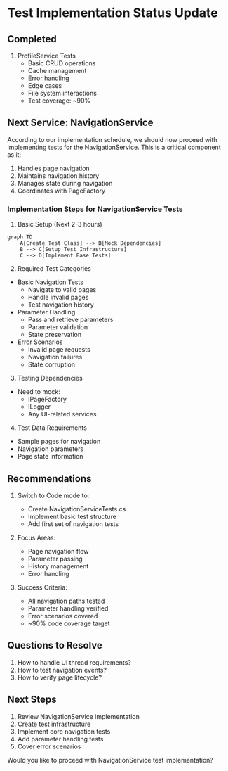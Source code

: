 # Test Implementation Status Update

## Completed
1. ProfileService Tests
   - Basic CRUD operations
   - Cache management
   - Error handling
   - Edge cases
   - File system interactions
   - Test coverage: ~90%

## Next Service: NavigationService

According to our implementation schedule, we should now proceed with implementing tests for the NavigationService. This is a critical component as it:
1. Handles page navigation
2. Maintains navigation history
3. Manages state during navigation
4. Coordinates with PageFactory

### Implementation Steps for NavigationService Tests

1. Basic Setup (Next 2-3 hours)
```mermaid
graph TD
    A[Create Test Class] --> B[Mock Dependencies]
    B --> C[Setup Test Infrastructure]
    C --> D[Implement Base Tests]
```

2. Required Test Categories
- Basic Navigation Tests
  * Navigate to valid pages
  * Handle invalid pages
  * Test navigation history
- Parameter Handling
  * Pass and retrieve parameters
  * Parameter validation
  * State preservation
- Error Scenarios
  * Invalid page requests
  * Navigation failures
  * State corruption

3. Testing Dependencies
- Need to mock:
  * IPageFactory
  * ILogger
  * Any UI-related services

4. Test Data Requirements
- Sample pages for navigation
- Navigation parameters
- Page state information

## Recommendations

1. Switch to Code mode to:
   - Create NavigationServiceTests.cs
   - Implement basic test structure
   - Add first set of navigation tests

2. Focus Areas:
   - Page navigation flow
   - Parameter passing
   - History management
   - Error handling

3. Success Criteria:
   - All navigation paths tested
   - Parameter handling verified
   - Error scenarios covered
   - ~90% code coverage target

## Questions to Resolve

1. How to handle UI thread requirements?
2. How to test navigation events?
3. How to verify page lifecycle?

## Next Steps

1. Review NavigationService implementation
2. Create test infrastructure
3. Implement core navigation tests
4. Add parameter handling tests
5. Cover error scenarios

Would you like to proceed with NavigationService test implementation?